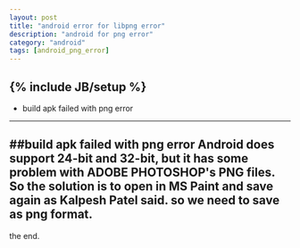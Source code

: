 ```yaml
---
layout: post
title: "android error for libpng error"
description: "android for png error"
category: "android"
tags: [android_png_error]
---
```

{% include JB/setup %}
---
*	build apk failed with png error

---
##build apk failed with png error
  Android does support 24-bit and 32-bit, but it has some problem with ADOBE PHOTOSHOP's PNG files. So the solution is to open in MS Paint and save again as Kalpesh Patel said.
  so we need to save as png format.
---
  the end.